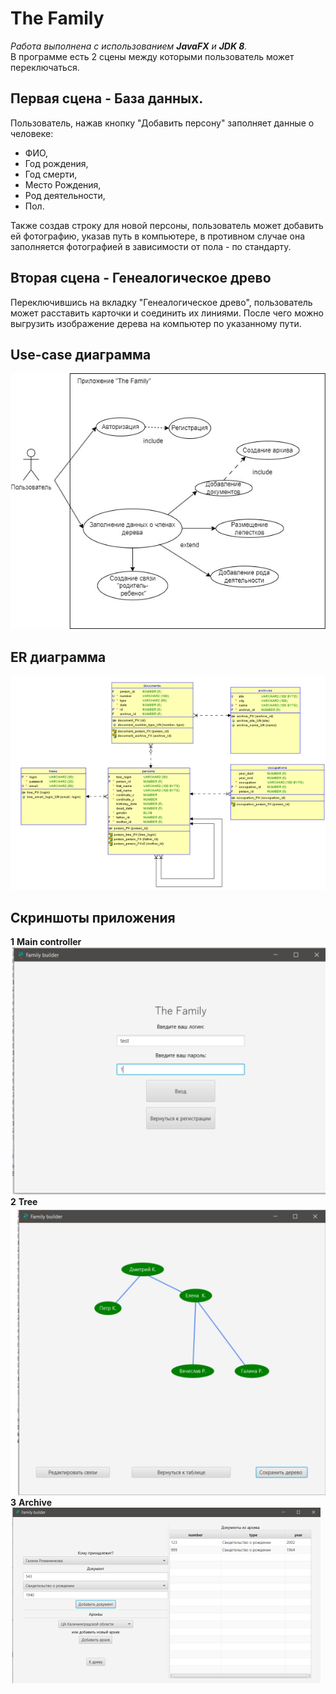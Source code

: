 # The Family  
*Работа выполнена с использованием **JavaFX** и **JDK 8**.*    
В программе есть 2 сцены между которыми пользователь может переключаться.
## Первая сцена - База данных.
Пользователь, нажав кнопку "Добавить персону" заполняет данные о человеке:
- ФИО,
- Год рождения, 
- Год смерти, 
- Место Рождения, 
- Род деятельности, 
- Пол.  

Также создав строку для новой персоны, пользователь может добавить ей фотографию, указав путь в компьютере, в противном случае она заполняется фотографией в зависимости от пола - по стандарту.
## Вторая сцена - Генеалогическое древо
Переключившись на вкладку  "Генеалогическое древо", пользователь может расставить карточки и соединить их линиями. 
После чего можно выгрузить изображение дерева на компьютер по указанному пути.

## Use-case диаграмма
![Text](https://github.com/ku9efeld/the_family/blob/master/Use%20case%20diagram.jpg)
## ER диаграмма
![Text](https://github.com/ku9efeld/the_family/blob/master/DB_ERD.png)
## Скриншоты приложения
__1__ **Main controller**
![Text](https://github.com/ku9efeld/the_family/blob/master/Main.png)
__2__ **Tree**
![Text](https://github.com/ku9efeld/the_family/blob/master/Tree.png)
__3__ **Archive**
![Text](https://github.com/ku9efeld/the_family/blob/master/Archive.png)
